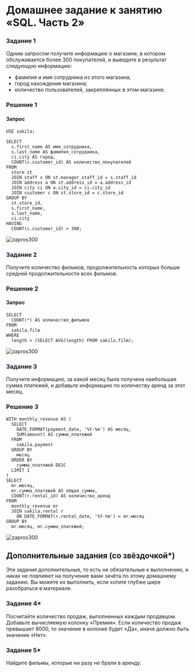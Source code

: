# Домашнее задание к занятию «SQL. Часть 2»

### Задание 1

Одним запросом получите информацию о магазине, в котором обслуживается более 300 покупателей, и выведите в результат следующую информацию: 
- фамилия и имя сотрудника из этого магазина;
- город нахождения магазина;
- количество пользователей, закреплённых в этом магазине.

### Решение 1

#### Запрос
```
USE sakila;

SELECT 
  s.first_name AS имя_сотрудника,
  s.last_name AS фамилия_сотрудника,
  ci.city AS город,
  COUNT(c.customer_id) AS количество_покупателей
FROM 
  store st
  JOIN staff s ON st.manager_staff_id = s.staff_id
  JOIN address a ON st.address_id = a.address_id
  JOIN city ci ON a.city_id = ci.city_id
  JOIN customer c ON st.store_id = c.store_id
GROUP BY 
  st.store_id, 
  s.first_name, 
  s.last_name, 
  ci.city
HAVING 
  COUNT(c.customer_id) > 300;
```
![zapros300]()

### Задание 2

Получите количество фильмов, продолжительность которых больше средней продолжительности всех фильмов.

### Решение 2

#### Запрос
```
SELECT 
  COUNT(*) AS количество_фильмов
FROM 
  sakila.film
WHERE 
  length > (SELECT AVG(length) FROM sakila.film);
```
![zapros300]()

### Задание 3

Получите информацию, за какой месяц была получена наибольшая сумма платежей, и добавьте информацию по количеству аренд за этот месяц.

### Решение 3
```
WITH monthly_revenue AS (
  SELECT 
    DATE_FORMAT(payment_date, '%Y-%m') AS месяц,
    SUM(amount) AS сумма_платежей
  FROM 
    sakila.payment
  GROUP BY 
    месяц
  ORDER BY 
    сумма_платежей DESC
  LIMIT 1
)
SELECT 
  mr.месяц,
  mr.сумма_платежей AS общая_сумма,
  COUNT(r.rental_id) AS количество_аренд
FROM 
  monthly_revenue mr
  JOIN sakila.rental r 
    ON DATE_FORMAT(r.rental_date, '%Y-%m') = mr.месяц
GROUP BY 
  mr.месяц, mr.сумма_платежей;
```
![zapros300]()

## Дополнительные задания (со звёздочкой*)
Эти задания дополнительные, то есть не обязательные к выполнению, и никак не повлияют на получение вами зачёта по этому домашнему заданию. Вы можете их выполнить, если хотите глубже шире разобраться в материале.

### Задание 4*

Посчитайте количество продаж, выполненных каждым продавцом. Добавьте вычисляемую колонку «Премия». Если количество продаж превышает 8000, то значение в колонке будет «Да», иначе должно быть значение «Нет».

### Задание 5*

Найдите фильмы, которые ни разу не брали в аренду.

